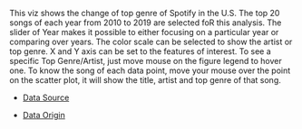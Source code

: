 This viz shows the change of top genre of Spotify in the U.S. The top 20 songs of each year from 2010 to 2019 are selected foR this analysis. The slider of Year makes it possible to either focusing on a particular year or comparing over years. The color scale can be selected to show the artist or top genre. X and Y axis can be set to the features of interest. To see a specific Top Genre/Artist, just move mouse on the figure legend to hover one. To know the song of each data point, move your mouse over the point on the scatter plot, it will show the title, artist and top genre of that song.

- [Data Source](https://gist.github.com/bbbbrianna/e74082354cbdfe18d42c7b66ecdefa76)

- [Data Origin](https://observablehq.com/@info474/mood-and-popularity-through-music)
